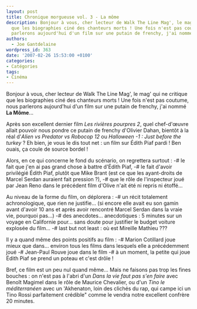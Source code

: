 ```yaml
---
layout: post
title: Chronique morgueuse vol. 3 - La môme
description: Bonjour à vous, cher lecteur de Walk The Line Mag', le mag' qui ne critique
  que les biographies ciné des chanteurs morts ! Une fois n'est pas coutume, nous
  parlerons aujourd'hui d'un film sur une putain de frenchy, j'ai nommé {{La Môme}}...
authors:
  - Joe Gantdelaine
wordpress_id: 363
date: '2007-02-26 15:53:00 +0100'
categories:
- Catégories
tags:
- Cinéma
---
```

Bonjour à vous, cher lecteur de Walk The Line Mag', le mag' qui ne critique que les biographies ciné des chanteurs morts ! Une fois n'est pas coutume, nous parlerons aujourd'hui d'un film sur une putain de frenchy, j'ai nommé __La Môme__...

Après son excellent dernier film *Les rivières pourpres 2*, quel chef-d'œuvre allait pouvoir nous pondre ce putain de frenchy d'Olivier Dahan, bientôt à la réal d'*Alien vs Predator vs Robocop 12* ou *Halloween -1 : Just before the turkey* ? Eh bien, je vous le dis tout net : un film sur Édith Piaf pardi ! Ben ouais, ça coule de source bordel !

Alors, en ce qui concerne le fond du scénario, on regrettera surtout : 
-# le fait que j'en ai pas grand chose à battre d'Édith Piaf, 
-# le fait d'avoir privilégié Édith Piaf, plutôt que Mike Brant (est ce que les ayant-droits de Marcel Serdan auraient fait pression ?), 
-# que le rôle de l'inspecteur joué par Jean Reno dans le précédent film d'Olive n'ait été ni repris ni étoffé...

Au niveau de la forme du film, on déplorera : 
-# un récit totalement achronologique, que rien ne justifie... (si encore elle avait eu son gamin avant d'avoir 10 ans et après avoir rencontré Marcel Serdan dans la vraie vie, pourquoi pas...) 
-# des anecdotes... anecdotiques : 5 minutes sur un voyage en Californie pour... sans doute pour justifier le budget voiture explosée du film... 
-# last but not least : où est Mireille Mathieu ???

Il y a quand même des points positifs au film : 
-# Marion Cotillard joue mieux que dans... environ tous les films dans lesquels elle a précédemment joué 
-# Jean-Paul Rouve joue dans le film 
-# à un moment, la petite qui joue Édith Piaf se prend un poteau et c'est drôle !

Bref, ce film est un peu nul quand même... Mais ne faisons pas trop les fines bouches : on n'est pas à l'abri d'un *Dans la vie faut pas s'en faire* avec Benoît Magimel dans le rôle de Maurice Chevalier, ou d'un *Tino le méditerranéen* avec un 'Akhenaton, loin des clichés du rap, qui campe ici un Tino Rossi parfaitement crédible" comme le vendra notre excellent confrère 20 minutes.
